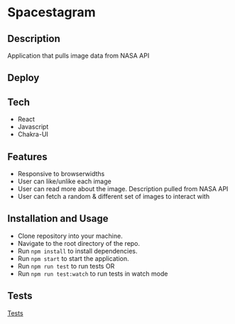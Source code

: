 # Spacestagram

## Description
Application that pulls image data from NASA API

## Deploy

## Tech
- React
- Javascript
- Chakra-UI

## Features
- Responsive to browserwidths
- User can like/unlike each image
- User can read more about the image. Description pulled from NASA API
- User can fetch a random & different set of images to interact with

## Installation and Usage
- Clone repository into your machine.
- Navigate to the root directory of the repo.
- Run ```npm install``` to install dependencies.
- Run ```npm start``` to start the application.
- Run ```npm run test``` to run tests OR
- Run ```npm run test:watch``` to run tests in watch mode

## Tests
[Tests](https://github.com/pswk1/spacestagram/tree/master/src/__tests__)